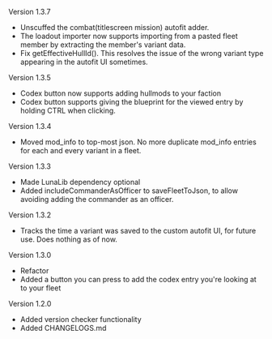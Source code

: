 Version 1.3.7
- Unscuffed the combat(titlescreen mission) autofit adder.
- The loadout importer now supports importing from a pasted fleet member by extracting the member's variant data.
- Fix getEffectiveHullId(). This resolves the issue of the wrong variant type appearing in the autofit UI sometimes.

Version 1.3.5
- Codex button now supports adding hullmods to your faction
- Codex button supports giving the blueprint for the viewed entry by holding CTRL when clicking.

Version 1.3.4
- Moved mod_info to top-most json. No more duplicate mod_info entries for each and every variant in a fleet.

Version 1.3.3
- Made LunaLib dependency optional
- Added includeCommanderAsOfficer to saveFleetToJson, to allow avoiding adding the commander as an officer.

Version 1.3.2
- Tracks the time a variant was saved to the custom autofit UI, for future use. Does nothing as of now.

Version 1.3.0
- Refactor
- Added a button you can press to add the codex entry you're looking at to your fleet

Version 1.2.0
- Added version checker functionality
- Added CHANGELOGS.md
